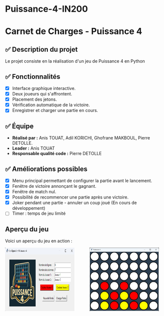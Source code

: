 # Puissance-4-IN200

# Carnet de Charges - Puissance 4
## ✅ Description du projet
Le projet consiste en la réalisation d'un jeu de Puissance 4 en Python

## ✅ Fonctionnalités
- [x] Interface graphique interactive.
- [x] Deux joueurs qui s'affrontent.
- [x] Placement des jetons.
- [x] Vérification automatique de la victoire.
- [x] Enregistrer et charger une partie en cours.

## ✅ Équipe
- **Réalisé par :** Anis TOUAT, Adil KORICHI, Ghofrane MAKBOUL, Pierre DETOLLE.
- **Leader :** Anis TOUAT
- **Responsable qualité code :** Pierre DETOLLE


## ✅ Améliorations possibles
- [x] Menu principal permettant de configurer la partie avant le lancement.
- [x] Fenêtre de victoire annonçant le gagnant.
- [x] Fenêtre de match nul.
- [x] Possibilité de recommencer une partie après une victoire.
- [x] Joker pendant une partie - annuler un coup joué (En cours de développement)
- [ ] Timer : temps de jeu limité

## Aperçu du jeu
Voici un aperçu du jeu en action :

<div style="display: flex; justify-content: space-between;">
  <img src="ressources/SCREENSHOT_CONFIG.png" alt="Screenshot Config" width="45%" />
  <img src="ressources/screenshot.png" alt="Screenshot" width="45%" />
</div>




